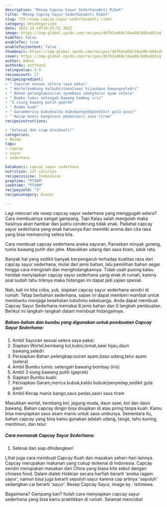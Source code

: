 ```yaml
---
description: "Resep Capcay Sayur SederhanaAnti Ribet"
title: "Resep Capcay Sayur SederhanaAnti Ribet"
slug: 739-resep-capcay-sayur-sederhanaanti-ribet
category: Uncategorized
date: 2022-11-14T19:35:51.383Z
image: https://img-global.cpcdn.com/recipes/d67b2ed60c34aa86/680x482cq70/capcay-sayur-sederhana-foto-resep-utama.jpg
hideToc: false
enableToc: true
enableTocContent: false
thumbnail: https://img-global.cpcdn.com/recipes/d67b2ed60c34aa86/680x482cq70/capcay-sayur-sederhana-foto-resep-utama.jpg
cover: https://img-global.cpcdn.com/recipes/d67b2ed60c34aa86/680x482cq70/capcay-sayur-sederhana-foto-resep-utama.jpg
author: Admin
authorAv: notfound
ratingvalue: 4.9
reviewcount: 17
recipeingredient:
- " Sayuran sesuai selera saya pakai"
- " Wortelkembang kolkubistomatsawi hijaudaun bawangseledri"
- " Bahan pelengkapsuiran ayambaso udangtelur ayam selera"
- " Bumbu tumis setengah bawang bombay iris"
- "3 siung bawang putih geprek"
- " Bumbu kuah"
- " Garammerica bubukkaldu bubukpenyedapsedikit gula pasir"
- " Kecap manis bangosaus pedassaori saus tiram"
recipeinstructions:

- "Selesai dan siap dinikmati!"
categories:
- Resep
tags:
- capcay
- sayur
- sederhana

katakunci: capcay sayur sederhana 
nutrition: 237 calories
recipecuisine: Indonesian
preptime: "PT40M"
cooktime: "PT48M"
recipeyield: "3"
recipecategory: Dinner

---
```



Lagi mencari ide resep capcay sayur sederhana yang menggugah selera? Cara membuatnya sangat gampang. Tapi Kalau salah mengolah maka hasilnya akan hambar dan justru cenderung tidak enak. Padahal capcay sayur sederhana yang enak harusnya Kan memiliki aroma dan cita rasa yang bisa memancing selera kita.


Cara membuat capcay sederhana aneka sayuran. Panaskan minyak goreng, tumis bawang putih dan jahe. Masukkan udang dan saus tiram, aduk rata.

Banyak hal yang sedikit banyak berpengaruh terhadap kualitas rasa dari capcay sayur sederhana, mulai dari jenis bahan, lalu pemilihan bahan segar hingga cara mengolah dan menghidangkannya. Tidak usah pusing kalau hendak menyiapkan capcay sayur sederhana yang enak di rumah, karena asal sudah tahu triknya maka hidangan ini dapat jadi sajian spesial.


Nah, kali ini kita coba, yuk, siapkan capcay sayur sederhana sendiri di rumah. Tetap berbahan sederhana, sajian ini dapat memberi manfaat untuk membantu menjaga kesehatan tubuhmu sekeluarga. Anda dapat membuat Capcay Sayur Sederhana memakai 8 jenis bahan dan 0 langkah pembuatan. Berikut ini langkah-langkah dalam membuat hidangannya.

<!--inarticleads1-->

##### Bahan-bahan dan bumbu yang digunakan untuk pembuatan Capcay Sayur Sederhana:

1. Ambil  Sayuran sesuai selera saya pakai:
1. Siapkan  Wortel,kembang kol,kubis,tomat,sawi hijau,daun bawang,seledri
1. Persiapkan  Bahan pelengkap:suiran ayam,baso udang,telur ayam (selera)
1. Ambil  Bumbu tumis: setengah bawang bombay (iris)
1. Ambil 3 siung bawang putih (geprek)
1. Siapkan  Bumbu kuah:
1. Persiapkan  Garam,merica bubuk,kaldu bubuk/penyedap,sedikit gula pasir
1. Ambil  Kecap manis bango,saus pedas,saori saus tiram


Masukkan wortel, kembang kol, jagung muda, daun sawi, kol dan daun bawang. Bahan capcay dingin bisa disajikan di atas piring tanpa kuah. Kamu bisa menyiapkan saus asam manis untuk saus umbunya. Sementara itu, bahan capcay yang bisa kamu gunakan adalah udang, taoge, tahu kuning, mentimun, dan telur. 

<!--inarticleads2-->

##### Cara memasak Capcay Sayur Sederhana:


1. Selesai dan siap dihidangkan!

Lihat juga cara membuat Capcay Kuah dan masakan sehari-hari lainnya. Capcay merupakan makanan yang cukup terkenal di Indonesia. Capcay sendiri merupakan masakan dari China yang biasa kita sebut dengan chinese food. Dalam dialek Hokkian secara harfiah berarti &#39;aneka ragam sayur&#39;, namun bisa juga berarti sepuluh sayur karena cap artinya &#39;sepuluh&#39; sedangkan cai berarti &#39;sayur&#39;. Resep Capcay Sayur, image by : Istimewa. 

Bagaimana? Gampang kan? Itulah cara menyiapkan capcay sayur sederhana yang bisa kamu praktikkan di rumah. Selamat mencoba!
